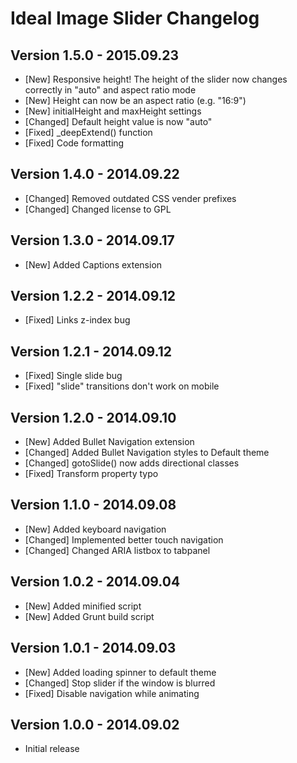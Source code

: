 # Ideal Image Slider Changelog

Version 1.5.0 - 2015.09.23
--------------------------
 * [New] Responsive height! The height of the slider now changes correctly in "auto" and aspect ratio mode
 * [New] Height can now be an aspect ratio (e.g. "16:9")
 * [New] initialHeight and maxHeight settings
 * [Changed] Default height value is now "auto"
 * [Fixed] _deepExtend() function
 * [Fixed] Code formatting

Version 1.4.0 - 2014.09.22
--------------------------
 * [Changed] Removed outdated CSS vender prefixes
 * [Changed] Changed license to GPL

Version 1.3.0 - 2014.09.17
--------------------------
 * [New] Added Captions extension

Version 1.2.2 - 2014.09.12
--------------------------
 * [Fixed] Links z-index bug

Version 1.2.1 - 2014.09.12
--------------------------
 * [Fixed] Single slide bug
 * [Fixed] "slide" transitions don't work on mobile

Version 1.2.0 - 2014.09.10
--------------------------
 * [New] Added Bullet Navigation extension
 * [Changed] Added Bullet Navigation styles to Default theme
 * [Changed] gotoSlide() now adds directional classes
 * [Fixed] Transform property typo

Version 1.1.0 - 2014.09.08
--------------------------
 * [New] Added keyboard navigation
 * [Changed] Implemented better touch navigation
 * [Changed] Changed ARIA listbox to tabpanel

Version 1.0.2 - 2014.09.04
--------------------------
 * [New] Added minified script
 * [New] Added Grunt build script

Version 1.0.1 - 2014.09.03
--------------------------
 * [New] Added loading spinner to default theme
 * [Changed] Stop slider if the window is blurred
 * [Fixed] Disable navigation while animating

Version 1.0.0 - 2014.09.02
--------------------------
 * Initial release
